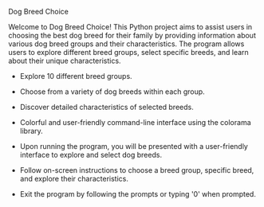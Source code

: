 Dog Breed Choice

Welcome to Dog Breed Choice! This Python project aims to assist users in choosing the best dog breed for their family by providing information about various dog breed groups and their characteristics. The program allows users to explore different breed groups, select specific breeds, and learn about their unique characteristics.

- Explore 10 different breed groups.
- Choose from a variety of dog breeds within each group.
- Discover detailed characteristics of selected breeds.
- Colorful and user-friendly command-line interface using the colorama library.

- Upon running the program, you will be presented with a user-friendly interface to explore and select dog breeds.
- Follow on-screen instructions to choose a breed group, specific breed, and explore their characteristics.
- Exit the program by following the prompts or typing '0' when prompted.
